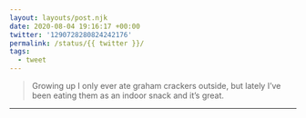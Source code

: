 ```yaml
---
layout: layouts/post.njk
date: 2020-08-04 19:16:17 +00:00
twitter: '1290728280824242176'
permalink: /status/{{ twitter }}/
tags: 
  - tweet
---
```


> Growing up I only ever ate graham crackers outside, but lately I’ve been eating them as an indoor snack and it’s great.

---
